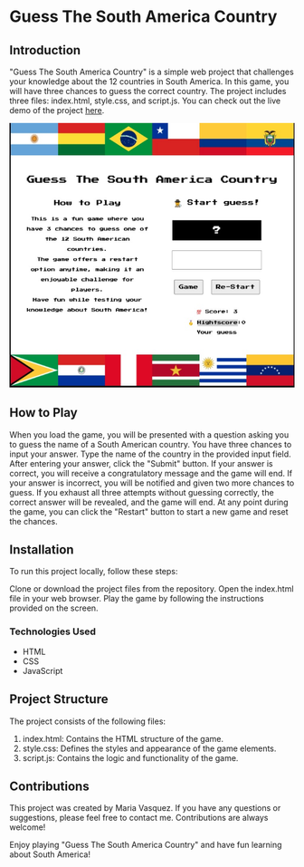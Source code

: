 # Guess The South America Country

## Introduction

"Guess The South America Country" is a simple web project that challenges your knowledge about the 12 countries in South America. In this game, you will have three chances to guess the correct country. The project includes three files: index.html, style.css, and script.js. You can check out the live demo of the project [here](https://guess-southamerica-country.netlify.app/).

![Game](./IMG/GAME.jpeg)

## How to Play

When you load the game, you will be presented with a question asking you to guess the name of a South American country.
You have three chances to input your answer. Type the name of the country in the provided input field.
After entering your answer, click the "Submit" button.
If your answer is correct, you will receive a congratulatory message and the game will end.
If your answer is incorrect, you will be notified and given two more chances to guess.
If you exhaust all three attempts without guessing correctly, the correct answer will be revealed, and the game will end.
At any point during the game, you can click the "Restart" button to start a new game and reset the chances.

## Installation

To run this project locally, follow these steps:

Clone or download the project files from the repository.
Open the index.html file in your web browser.
Play the game by following the instructions provided on the screen.

### Technologies Used

- HTML
- CSS
- JavaScript

## Project Structure

The project consists of the following files:

1. index.html: Contains the HTML structure of the game.
2. style.css: Defines the styles and appearance of the game elements.
3. script.js: Contains the logic and functionality of the game.

## Contributions

This project was created by Maria Vasquez. If you have any questions or suggestions, please feel free to contact me. Contributions are always welcome!

Enjoy playing "Guess The South America Country" and have fun learning about South America!
